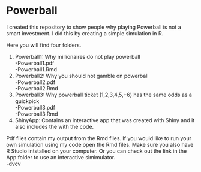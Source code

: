 # Powerball
I created this repository to show people why playing Powerball is not a smart investment. I did this by creating a simple simulation in R. 

Here you will find four folders. 

1. Powerball1: Why millionaires do not play powerball    
  -Powerball1.pdf  
  -Powerball1.Rmd  
2. Powerball2: Why you should not gamble on powerball   
  -Powerball2.pdf  
  -Powerball2.Rmd  
3. Powerball3: Why powerball ticket (1,2,3,4,5,+6) has the same odds as a quickpick    
  -Powerball3.pdf  
  -Powerball3.Rmd  
4. ShinyApp: Contains an interactive app that was created with Shiny and it also includes the with the code. 

  
Pdf files contain my output from the Rmd files. If you would like to run your own simulation using my code open the Rmd files. Make sure you also have R Studio intstalled on your computer. Or you can check out the link in the App folder to use an interactive simimulator.   
-dvcv


